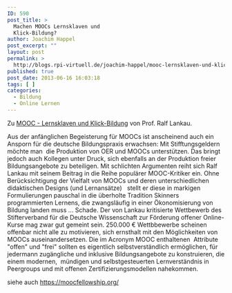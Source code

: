 ```yaml
---
ID: 590
post_title: >
  Machen MOOCs Lernsklaven und
  Klick-Bildung?
author: Joachim Happel
post_excerpt: ""
layout: post
permalink: >
  http://blogs.rpi-virtuell.de/joachim-happel/mooc-lernsklaven-und-klick-bildung/
published: true
post_date: 2013-06-16 16:03:18
tags: [ ]
categories:
  - Bildung
  - Online Lernen
---
```

Zu <a href="http://www.digital-lernen.de/nachrichten/diverses/artikel/mooc-lernsklaven-und-klick-bildung.html" target="_blank">MOOC - Lernsklaven und Klick-Bildung</a> von Prof. Ralf Lankau.

Aus der anfänglichen Begeisterung für MOOCs ist anscheinend auch ein Ansporn für die deutsche Bildungspraxis erwachsen: Mit Stifftungsgeldern möchte man  die Produktion von OER und MOOCs unterstützen. Das bringt jedoch auch Kollegen unter Druck, sich ebenfalls an der Produktion freier Bildungsangebote zu beteiligen. Mit schlichten Argumenten reiht sich Ralf Lankau mit seinem Beitrag in die Reihe populärer MOOC-Kritiker ein. Ohne Berücksichtigung der Vielfalt von MOOCs und deren unterschiedlichen didaktischen Designs (und Lernansätze)   stellt er diese in markigen Formulierungen pauschal in die überholte Tradition Skinners programmierten Lernens, die zwangsläufig in einer Ökonomisierung von Bildung landen muss ...
Schade. Der von Lankau kritisierte Wettbewerb des Stifterverband für die Deutsche Wissenschaft zur Förderung offener Online-Kurse mag zwar gut gemeint sein. 250.000 € Wettbbewerbe scheinen offenbar nicht alle zu motivieren, sich ernsthalt mit den Möglichkeiten von MOOCs auseinandersetzen. Die im Acronym MOOC enthaltenen  Attribute "offen" und "frei" sollten es eigentlich selbstverständlich ermöglichen, für jedermann zugängliche und inklusive Bildungsangebote zu konstruieren, die einem modernen,  mündigen und selbstgesteuerten Lernverständnis in Peergroups und mit offenen Zertifizierungsmodellen nahekommen.

siehe auch <a title="moocfellowship.org" href="https://moocfellowship.org/" target="_blank">https://moocfellowship.org/</a>